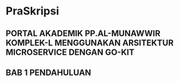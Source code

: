 # PraSkripsi
## PORTAL AKADEMIK PP.AL-MUNAWWIR KOMPLEK-L MENGGUNAKAN ARSITEKTUR MICROSERVICE DENGAN GO-KIT

## BAB 1 PENDAHULUAN

